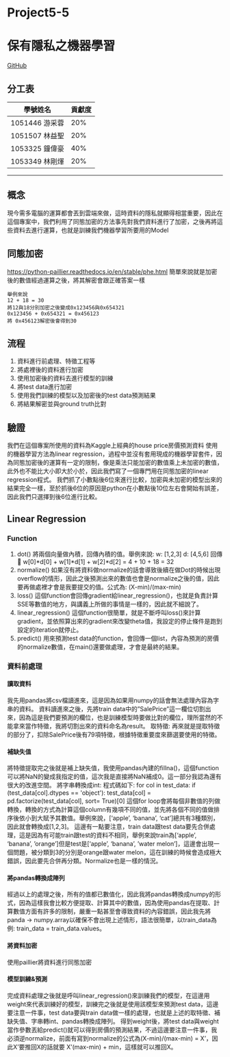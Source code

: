 # Project5-5
# 保有隱私之機器學習
[GitHub](https://github.com/cislab-yzu/Project5-5_Open)
## 分工表
| 學號姓名 | 貢獻度 |
| -------- | -------- | 
| 1051446 游采蓉     | 20%   | 
| 1051507 林益聖     | 20%    |
| 1053325 鐘偉豪     | 40%    | 
| 1053349 林剛煇     | 20%    | 

---

## 概念
現今需多電腦的運算都會丟到雲端來做，這時資料的隱私就顯得相當重要，因此在這個專案中，我們利用了同態加密的方法事先對我們資料進行了加密，之後再將這些資料去進行運算，也就是訓練我們機器學習所要用的Model
## 同態加密
https://python-paillier.readthedocs.io/en/stable/phe.html
簡單來說就是加密後的數值經過運算之後，將其解密會跟正確答案一樣
```
舉例來說
12 + 18 = 30
將12與18分別加密之後變成0x123456與0x654321
0x123456 + 0x654321 = 0x456123
將 0x456123解密後會得到30
```
## 流程
1. 資料進行前處理、特徵工程等
2. 將處裡後的資料進行加密
3. 使用加密後的資料去進行模型的訓練
4. 將test data進行加密
5. 使用我們訓練的模型以及加密後的test data預測結果
6. 將結果解密並與ground truth比對
## 驗證
我們在這個專案所使用的資料為Kaggle上經典的house price房價預測資料
使用的機器學習方法為linear regression，過程中並沒有套用現成的機器學習套件，因為同態加密後的運算有一定的限制，像是乘法只能加密的數值乘上未加密的數值，此外也不能比大小即大於小於，因此我們寫了一個專門用在同態加密的linear regression程式。
我們抓了小數點後6位來進行比較，加密與未加密的模型出來的結果完全一樣，至於抓後6位的原因是python在小數點後10位左右會開始有誤差，因此我們只選擇到後6位進行比較。

## Linear Regression
### Function
1.	dot()
將兩個向量做內積，回傳內積的值。舉例來說:
w:	[1,2,3]
d:	[4,5,6]
回傳  w[0]*d[0] + w[1]*d[1] + w[2]*d[2] = 4 + 10 + 18 = 32
2.	normalize()
如果沒有將資料做normalize的話會導致後續在做Dot的時候出現overflow的情形，因此之後預測出來的數值也會是normalize之後的值，因此要再做處裡才會是我要提交的值。公式為: (X-min)/(max-min)
3.	loss()
這個function會回傳gradient給linear_regression()，也就是負責計算SSE等數值的地方，與講義上所做的事情是一樣的，因此就不細說了。
4.	linear_regression()
這個function很簡單，就是不斷呼叫loss()來計算gradient，並依照算出來的gradient來改變theta值，我設定的停止條件是跑到設定的iteration就停止。
5.	predict()
用來預測test data的function，會回傳一個list，內容為預測的房價的normalize數值，在main()還要做處理，才會是最終的結果。
### 資料前處理
#### 讀取資料
我先用pandas將csv檔讀進來，這是因為如果用numpy的話會無法處理內容為字串的資料。
資料讀進來之後，先將train data中的”SalePrice”這一欄位切割出來，因為這是我們要預測的欄位，也是訓練模型時要做比對的欄位，理所當然的不能拿來當作特徵，我將切割出來的資料命名為result。
取特徵:
再來就是提取特徵的部分了，扣除SalePrice後有79項特徵，根據特徵重要度來篩選要使用的特徵。
#### 補缺失值
將特徵提取完之後就是補上缺失值，我使用pandas內建的fillna()，這個function可以將NaN的變成我指定的值，這次我是直接將NaN補成0。這一部分我認為還有很大的改進空間。
	將字串轉換成int:
		程式碼如下:
		for col in test_data:
   			 if (test_data[col].dtypes == 'object'):
     			   test_data[col] = pd.factorize(test_data[col], sort= True)[0]
這個for loop會將每個非數值的列做轉換，轉換的方式為計算這個column有幾項不同的值，並先將各個不同的值做排序後依小到大賦予其數值。舉例來說，[‘apple’, ‘banana’, ‘cat’]總共有3種類別，因此就會轉換成[1,2,3]。
這邊有一點要注意，train data跟test data要先合併處理，這是因為有可能train跟test的資料不相同，舉例來說train為[‘apple’, ‘banana’, ’orange’]但是test是[‘apple’, ‘banana’, ’water melon’]，這邊會出現一個問題，被分類到3的分別是orange跟water melon，這在訓練的時候會造成極大錯誤，因此要先合併再分類。Normalize也是一樣的情況。
#### 將pandas轉換成陣列
經過以上的處理之後，所有的值都已數值化，因此我將pandas轉換成numpy的形式，因為這樣我會比較方便提取、計算其中的數值，因為使用pandas在提取、計算數值方面有許多的限制，嚴重一點甚至會導致資料的內容錯誤，因此我先將panda -> numpy.array以確保不會出現上述情形，語法很簡單，以train_data為例: train_data = train_data.values。
#### 將資料加密
使用paillier將資料進行同態加密
#### 模型訓練&預測
完成資料處理之後就是呼叫linear_regression()來訓練我們的模型，在這邊用weight來代表訓練好的模型，訓練完之後就是使用該模型來預測test data，這邊要注意一件事，test data要與train data做一樣的處理，也就是上述的取特徵、補缺失值、字串轉int、pandas轉換成陣列。
得到weight後，將test data與weight當作參數丟給predict()就可以得到房價的預測結果，不過這邊要注意一件事，我必須逆normalize，前面有寫到normalize的公式為(X-min)/(max-min) = X’，因此X’要推回X的話就要 X’(max-min) + min，這樣就可以推回X。
